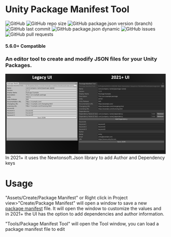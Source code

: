 # Unity Package Manifest Tool
![GitHub](https://img.shields.io/github/license/ParkingLotGames/Unity-Lossless-Renderer?style=plastic) ![GitHub repo size](https://img.shields.io/github/repo-size/ParkingLotGames/Unity-Lossless-Renderer?style=plastic) ![GitHub package.json version (branch)](https://img.shields.io/github/package-json/v/ParkingLotGames/Unity-Lossless-Renderer/main) ![GitHub last commit](https://img.shields.io/github/last-commit/ParkingLotGames/Unity-Lossless-Renderer?style=plastic)
![GitHub package.json dynamic](https://img.shields.io/github/package-json/keywords/ParkingLotGames/Unity-Lossless-Renderer)
![GitHub issues](https://img.shields.io/github/issues-raw/ParkingLotGames/Unity-Lossless-Renderer?style=plastic) ![GitHub pull requests](https://img.shields.io/github/issues-pr-raw/ParkingLotGames/Unity-Lossless-Renderer?style=plastic)

#### 5.6.0+ Compatible
### An editor tool to create and modify JSON files for your Unity Packages.
![previe](https://github.com/ParkingLotGames/Unity-Package-Manifest-Tool/blob/main/preview.png)
In 2021+ it uses the Newtonsoft.Json library to add Author and Dependency keys

# Usage

"Assets/Create/Package Manifest" or Right click in Project view>"Create/Package Manifest" will open a window to save a new [package manifest](https://docs.unity3d.com/Manual/upm-manifestPkg.html) file. It will open the window to customize the values and in 2021+ the UI has the option to add dependencies and author information.

"Tools/Package Manifest Tool" will open the Tool window, you can load a package manifest file to edit
